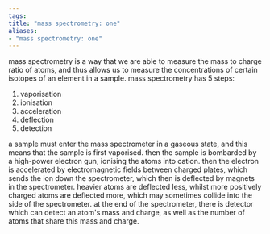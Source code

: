 ```yaml
---
tags: 
title: "mass spectrometry: one"
aliases:
- "mass spectrometry: one"
---
```


mass spectrometry is a way that we are able to measure the mass to charge ratio of atoms, and thus allows us to measure the concentrations of certain isotopes of an element in a sample. mass spectrometry has 5 steps:

1. vaporisation
1. ionisation
1. acceleration
1. deflection
1. detection

a sample must enter the mass spectrometer in a gaseous state, and this means that the sample is first vaporised. then the sample is bombarded by a high-power electron gun, ionising the atoms into cation. then the electron is accelerated by electromagnetic fields between charged plates, which sends the ion down the spectrometer, which then is deflected by magnets in the spectrometer. heavier atoms are deflected less, whilst more positively charged atoms are deflected more, which may sometimes collide into the side of the spectrometer. at the end of the spectrometer, there is detector which can detect an atom's mass and charge, as well as the number of atoms that share this mass and charge.